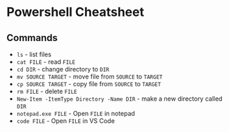 # Powershell Cheatsheet

## Commands

- `ls` - list files
- `cat FILE` - read `FILE`
- `cd DIR` - change directory to `DIR`
- `mv SOURCE TARGET` - move file from `SOURCE` to `TARGET`
- `cp SOURCE TARGET` - copy file from `SOURCE` to `TARGET`
- `rm FILE` - delete `FILE`
- `New-Item -ItemType Directory -Name DIR` - make a new directory called `DIR`
- `notepad.exe FILE` - Open `FILE` in notepad
- `code FILE` - Open `FILE` in VS Code